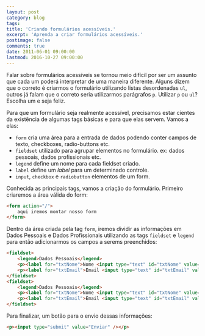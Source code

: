 ```yaml
---
layout: post
category: blog
tags: 
title: 'Criando formulários acessíveis.'
excerpt: 'Aprenda a criar formulários acessíveis.'
postimage: false
comments: true
date: 2011-06-01 09:00:00
lastmod: 2016-10-27 09:00:00
---
```


Falar sobre formulários acessíveis se tornou meio difícil por ser um assunto que cada um poderá interpretar de uma maneira diferente. Alguns dizem que o correto é criarmos o formulário utilizando listas desordenadas `ul`, outros já falam que o correto seria utilizarmos parágrafos `p`. Utilizar `p` ou `ul`? Escolha um e seja feliz. 

Para que um formulário seja realmente acessível, precisamos estar cientes da existência de algumas tags básicas e para que elas servem. Vamos a elas:

- `form` cria uma área para a entrada de dados podendo conter campos de texto, checkboxes, radio-buttons etc.
- `fieldset` utilizado para agrupar elementos no formulário. ex: dados pessoais, dados profissionais etc.
- `legend` define um nome para cada fieldset criado.
- `label` define um _label_ para um determinado controle.
- `input`, `checkbox` e `radiobutton` elementos de um form.

Conhecida as principais tags, vamos a criação do formulário. Primeiro criaremos a área válida do form:

```html
<form action="/">
    aqui iremos montar nosso form
</form>
```

Dentro da área criada pela tag `form`, iremos dividir as informações em Dados Pessoais e Dados Profissionais utilizando as tags `fieldset` e `legend` para então adicionarmos os campos a serems preenchidos:

```html
<fieldset>
    <legend>Dados Pessoais</legend>
    <p><label for="txtNome">Nome <input type="text" id="txtNome" value="" /></label></p>
    <p><label for="txtEmail">Email <input type="text" id="txtEmail" value="" /></label></p>
</fieldset>
<fieldset>
    <legend>Dados Pessoais</legend>
    <p><label for="txtNome">Nome <input type="text" id="txtNome" value="" /></label></p>
    <p><label for="txtEmail">Email <input type="text" id="txtEmail" value="" /></label></p>
</fieldset>
```

Para finalizar, um botão para o envio dessas informações:

```html
<p><input type="submit" value="Enviar" /></p>
```